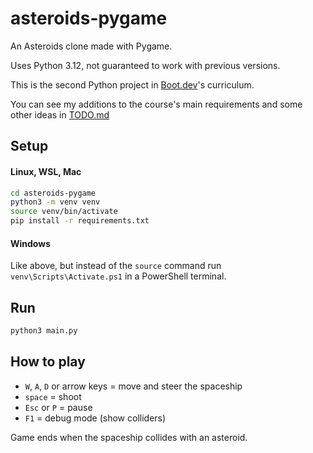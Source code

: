 # asteroids-pygame

An Asteroids clone made with Pygame.

Uses Python 3.12, not guaranteed to work with previous versions.

This is the second Python project in [Boot.dev](https://www.boot.dev/)'s curriculum.

You can see my additions to the course's main requirements and some other ideas in [TODO.md](./TODO.md)

## Setup

#### Linux, WSL, Mac
```sh
cd asteroids-pygame
python3 -m venv venv
source venv/bin/activate
pip install -r requirements.txt
```

#### Windows
Like above, but instead of the `source` command run `venv\Scripts\Activate.ps1` in a PowerShell terminal.

## Run

```sh
python3 main.py
```

## How to play
- `W`, `A`, `D` or arrow keys = move and steer the spaceship
- `space` = shoot
- `Esc` or `P` = pause
- `F1` = debug mode (show colliders)

Game ends when the spaceship collides with an asteroid.
